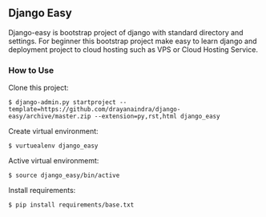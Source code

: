 ## Django Easy

Django-easy is bootstrap project of django with standard directory and settings. For beginner this bootstrap project make easy to learn django and deployment project to cloud hosting such as VPS or Cloud Hosting Service.

### How to Use

Clone this project:


    $ django-admin.py startproject --template=https://github.com/drayanaindra/django-easy/archive/master.zip --extension=py,rst,html django_easy


Create virtual environment:


    $ vurtuealenv django_easy


Active virtual environmemt:


    $ source django_easy/bin/active


Install requirements:


    $ pip install requirements/base.txt